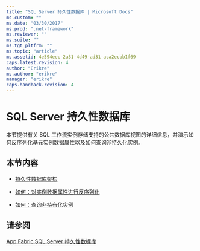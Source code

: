 ```yaml
---
title: "SQL Server 持久性数据库 | Microsoft Docs"
ms.custom: ""
ms.date: "03/30/2017"
ms.prod: ".net-framework"
ms.reviewer: ""
ms.suite: ""
ms.tgt_pltfrm: ""
ms.topic: "article"
ms.assetid: 4e594eec-2a31-4d49-ad31-aca2ecbb1f69
caps.latest.revision: 4
author: "Erikre"
ms.author: "erikre"
manager: "erikre"
caps.handback.revision: 4
---
```

# SQL Server 持久性数据库
本节提供有关 SQL 工作流实例存储支持的公共数据库视图的详细信息，并演示如何反序列化基元实例数据属性以及如何查询非持久化实例。  
  
## 本节内容  
  
-   [持久性数据库架构](../../../docs/framework/windows-workflow-foundation//persistence-database-schema.md)  
  
-   [如何：对实例数据属性进行反序列化](../../../docs/framework/windows-workflow-foundation//how-to-deserialize-instance-data-properties.md)  
  
-   [如何：查询非持有化实例](../../../docs/framework/windows-workflow-foundation//how-to-query-for-non-persisted-instances.md)  
  
## 请参阅  
 [App Fabric SQL Server 持久性数据库](http://go.microsoft.com/fwlink/?LinkID=201202&clcid=0x804)